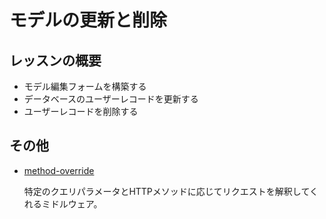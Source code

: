 # モデルの更新と削除

## レッスンの概要

- モデル編集フォームを構築する
- データベースのユーザーレコードを更新する
- ユーザーレコードを削除する

## その他

- [method-override](https://www.npmjs.com/package/method-override)

  特定のクエリパラメータとHTTPメソッドに応じてリクエストを解釈してくれるミドルウェア。
